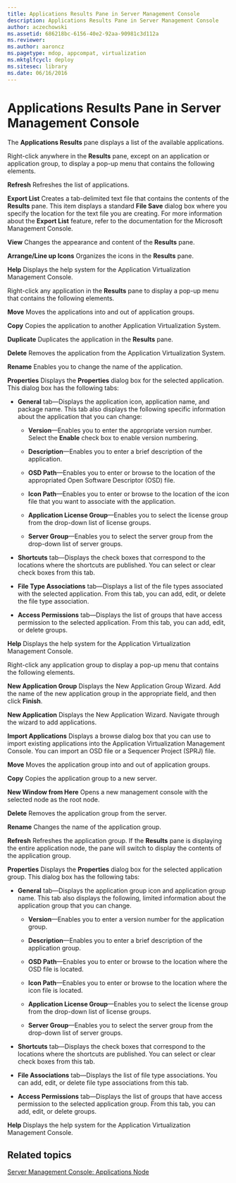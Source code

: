 ```yaml
---
title: Applications Results Pane in Server Management Console
description: Applications Results Pane in Server Management Console
author: aczechowski
ms.assetid: 686218bc-6156-40e2-92aa-90981c3d112a
ms.reviewer:
ms.author: aaroncz
ms.pagetype: mdop, appcompat, virtualization
ms.mktglfcycl: deploy
ms.sitesec: library
ms.date: 06/16/2016
---
```



# Applications Results Pane in Server Management Console


The **Applications Results** pane displays a list of the available applications.

Right-click anywhere in the **Results** pane, except on an application or application group, to display a pop-up menu that contains the following elements.

<a href="" id="refresh"></a>**Refresh**
Refreshes the list of applications.

<a href="" id="export-list"></a>**Export List**
Creates a tab-delimited text file that contains the contents of the **Results** pane. This item displays a standard **File Save** dialog box where you specify the location for the text file you are creating. For more information about the **Export List** feature, refer to the documentation for the Microsoft Management Console.

<a href="" id="view"></a>**View**
Changes the appearance and content of the **Results** pane.

<a href="" id="arrange-line-up-icons"></a>**Arrange/Line up Icons**
Organizes the icons in the **Results** pane.

<a href="" id="help"></a>**Help**
Displays the help system for the Application Virtualization Management Console.

Right-click any application in the **Results** pane to display a pop-up menu that contains the following elements.

<a href="" id="move"></a>**Move**
Moves the applications into and out of application groups.

<a href="" id="copy"></a>**Copy**
Copies the application to another Application Virtualization System.

<a href="" id="duplicate"></a>**Duplicate**
Duplicates the application in the **Results** pane.

<a href="" id="delete"></a>**Delete**
Removes the application from the Application Virtualization System.

<a href="" id="rename"></a>**Rename**
Enables you to change the name of the application.

<a href="" id="properties"></a>**Properties**
Displays the **Properties** dialog box for the selected application. This dialog box has the following tabs:

-   **General** tab—Displays the application icon, application name, and package name. This tab also displays the following specific information about the application that you can change:

    -   **Version**—Enables you to enter the appropriate version number. Select the **Enable** check box to enable version numbering.

    -   **Description**—Enables you to enter a brief description of the application.

    -   **OSD Path**—Enables you to enter or browse to the location of the appropriated Open Software Descriptor (OSD) file.

    -   **Icon Path**—Enables you to enter or browse to the location of the icon file that you want to associate with the application.

    -   **Application License Group**—Enables you to select the license group from the drop-down list of license groups.

    -   **Server Group**—Enables you to select the server group from the drop-down list of server groups.

-   **Shortcuts** tab—Displays the check boxes that correspond to the locations where the shortcuts are published. You can select or clear check boxes from this tab.

-   **File Type Associations** tab—Displays a list of the file types associated with the selected application. From this tab, you can add, edit, or delete the file type association.

-   **Access Permissions** tab—Displays the list of groups that have access permission to the selected application. From this tab, you can add, edit, or delete groups.

<a href="" id="help"></a>**Help**
Displays the help system for the Application Virtualization Management Console.

Right-click any application group to display a pop-up menu that contains the following elements.

<a href="" id="new-application-group"></a>**New Application Group**
Displays the New Application Group Wizard. Add the name of the new application group in the appropriate field, and then click **Finish**.

<a href="" id="new-application"></a>**New Application**
Displays the New Application Wizard. Navigate through the wizard to add applications.

<a href="" id="import-applications"></a>**Import Applications**
Displays a browse dialog box that you can use to import existing applications into the Application Virtualization Management Console. You can import an OSD file or a Sequencer Project (SPRJ) file.

<a href="" id="move"></a>**Move**
Moves the application group into and out of application groups.

<a href="" id="copy"></a>**Copy**
Copies the application group to a new server.

<a href="" id="new-window-from-here"></a>**New Window from Here**
Opens a new management console with the selected node as the root node.

<a href="" id="delete"></a>**Delete**
Removes the application group from the server.

<a href="" id="rename"></a>**Rename**
Changes the name of the application group.

<a href="" id="refresh"></a>**Refresh**
Refreshes the application group. If the **Results** pane is displaying the entire application node, the pane will switch to display the contents of the application group.

<a href="" id="properties"></a>**Properties**
Displays the **Properties** dialog box for the selected application group. This dialog box has the following tabs:

-   **General** tab—Displays the application group icon and application group name. This tab also displays the following, limited information about the application group that you can change.

    -   **Version**—Enables you to enter a version number for the application group.

    -   **Description**—Enables you to enter a brief description of the application group.

    -   **OSD Path**—Enables you to enter or browse to the location where the OSD file is located.

    -   **Icon Path**—Enables you to enter or browse to the location where the icon file is located.

    -   **Application License Group**—Enables you to select the license group from the drop-down list of license groups.

    -   **Server Group**—Enables you to select the server group from the drop-down list of server groups.

-   **Shortcuts** tab—Displays the check boxes that correspond to the locations where the shortcuts are published. You can select or clear check boxes from this tab.

-   **File Associations** tab—Displays the list of file type associations. You can add, edit, or delete file type associations from this tab.

-   **Access Permissions** tab—Displays the list of groups that have access permission to the selected application group. From this tab, you can add, edit, or delete groups.

<a href="" id="help"></a>**Help**
Displays the help system for the Application Virtualization Management Console.

## Related topics


[Server Management Console: Applications Node](server-management-console-applications-node.md)

 

 





